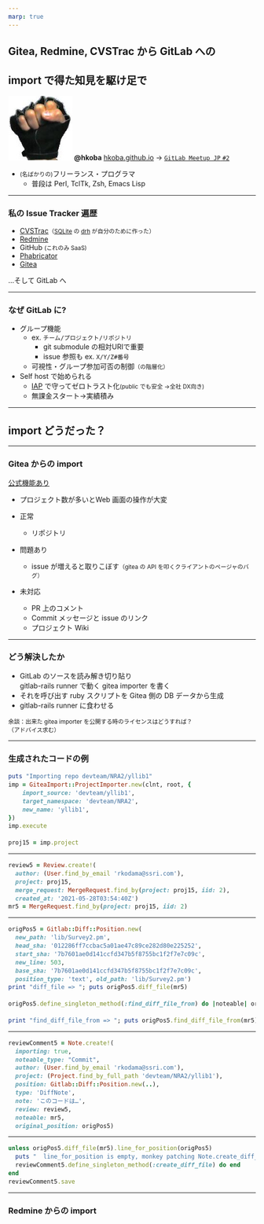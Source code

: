 ```yaml
---
marp: true
---
```


## Gitea, Redmine, CVSTrac から GitLab への
## import で得た知見を駆け足で

![w:64px h:64px](img/myfistrect.jpg) **@hkoba** [hkoba.github.io](https://hkoba.github.io/)
→ [`GitLab Meetup JP` `#2`](https://hkoba.github.io/slides/gitlab-meetup-jp2/)

* <small>(名ばかりの)</small>フリーランス・プログラマ
  * 普段は Perl, TclTk, Zsh, Emacs Lisp

---

<!-- .slide: class="small" -->

### 私の Issue Tracker 遍歴

- [CVSTrac](http://www.cvstrac.org/home/doc/trunk/www/index.html)<small>（[SQLite](https://www.sqlite.org/index.html) の [drh](https://en.wikipedia.org/wiki/D._Richard_Hipp) が自分のために作った）</small>
- [Redmine](https://redmine.jp/)
- GitHub <small>(これのみ SaaS)</small>
- [Phabricator](https://www.phacility.com/phabricator/)
- [Gitea](https://gitea.io/en-us/)


…そして GitLab へ

---

<!-- .slide: class="small" -->

### なぜ GitLab に?

- グループ機能
  - ex. `チーム/プロジェクト/リポジトリ`
    - git submodule の相対URIで重要
    - issue 参照も ex. `X/Y/Z#番号`
  - 可視性・グループ参加可否の制御<small>（の階層化）</small>
- Self host で始められる
  - [IAP](https://cloud.google.com/iap) で守ってゼロトラスト化<small>(public でも安全 →全社 DX向き)</small>
  - 無課金スタート→実績積み

---

## import どうだった？

---

<!-- .slide: class="tiny" -->

### Gitea からの import

[公式機能あり](https://docs.gitlab.com/ee/user/project/import/gitea.html#import-your-project-from-gitea-to-gitlab)

- プロジェクト数が多いとWeb 画面の操作が大変

- 正常
  - リポジトリ
- 問題あり
  - issue が増えると取りこぼす<small>（gitea の API を叩くクライアントのページャのバグ）</small>
- 未対応
  - PR 上のコメント
  - Commit メッセージと issue のリンク
  - プロジェクト Wiki

---

### どう解決したか

- GitLab のソースを読み解き切り貼り  
  gitlab-rails runner で動く gitea importer を書く
- それを呼び出す ruby スクリプトを Gitea 側の DB データから生成
- gitlab-rails runner に食わせる


<small>余談：出来た gitea importer を公開する時のライセンスはどうすれば？  
（アドバイス求む）</small>

___

### 生成されたコードの例

```ruby
puts "Importing repo devteam/NRA2/yllib1"
imp = GiteaImport::ProjectImporter.new(clnt, root, {
    import_source: 'devteam/yllib1', 
    target_namespace: 'devteam/NRA2', 
    new_name: 'yllib1',
})
imp.execute

proj15 = imp.project
```

___

```ruby
review5 = Review.create!(
  author: (User.find_by_email 'rkodama@ssri.com'), 
  project: proj15, 
  merge_request: MergeRequest.find_by(project: proj15, iid: 2), 
  created_at: '2021-05-28T03:54:40Z')
mr5 = MergeRequest.find_by(project: proj15, iid: 2)
```

___


```ruby
origPos5 = Gitlab::Diff::Position.new(
  new_path: 'lib/Survey2.pm', 
  head_sha: '012286ff7ccbac5a01ae47c89ce282d80e225252', 
  start_sha: '7b7601ae0d141ccfd347b5f8755bc1f2f7e7c09c', 
  new_line: 503, 
  base_sha: '7b7601ae0d141ccfd347b5f8755bc1f2f7e7c09c', 
  position_type: 'text', old_path: 'lib/Survey2.pm')
print "diff_file => "; puts origPos5.diff_file(mr5)

origPos5.define_singleton_method(:find_diff_file_from) do |noteable| origPos5.diff_file(noteable) end

print "find_diff_file_from => "; puts origPos5.find_diff_file_from(mr5)
```

___

<!-- .slide: class="tiny" -->

```ruby
reviewComment5 = Note.create!(
  importing: true,
  noteable_type: "Commit",
  author: (User.find_by_email 'rkodama@ssri.com'),
  project: (Project.find_by_full_path 'devteam/NRA2/yllib1'),
  position: Gitlab::Diff::Position.new(..),
  type: 'DiffNote',
  note: 'このコードは…',
  review: review5,
  noteable: mr5,
  original_position: origPos5)
```

___


```ruby
unless origPos5.diff_file(mr5).line_for_position(origPos5)
  puts "  line_for_position is empty, monkey patching Note.create_diff_file..."
  reviewComment5.define_singleton_method(:create_diff_file) do end
end
reviewComment5.save
```


---

### Redmine からの import

